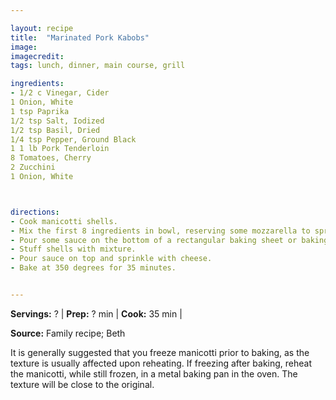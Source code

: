 ```yaml
---

layout: recipe
title:  "Marinated Pork Kabobs"
image: 
imagecredit: 
tags: lunch, dinner, main course, grill

ingredients:
- 1/2 c Vinegar, Cider
1 Onion, White
1 tsp Paprika
1/2 tsp Salt, Iodized
1/2 tsp Basil, Dried
1/4 tsp Pepper, Ground Black
1 1 lb Pork Tenderloin
8 Tomatoes, Cherry
2 Zucchini
1 Onion, White



directions:
- Cook manicotti shells.
- Mix the first 8 ingredients in bowl, reserving some mozzarella to sprinkle on top.
- Pour some sauce on the bottom of a rectangular baking sheet or baking dish.
- Stuff shells with mixture.
- Pour sauce on top and sprinkle with cheese.
- Bake at 350 degrees for 35 minutes.


---
```


**Servings:** ? | **Prep:** ? min | **Cook:** 35 min | 

**Source:** Family recipe; Beth

It is generally suggested that you freeze manicotti prior to baking, as the texture is usually affected upon reheating. If freezing after baking, reheat the manicotti, while still frozen, in a metal baking pan in the oven. The texture will be close to the original. 

